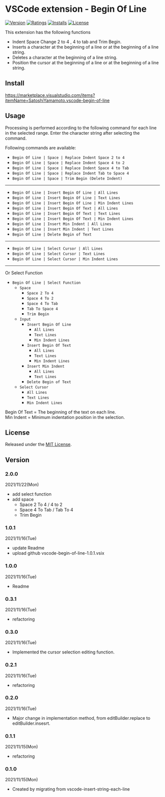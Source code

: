 # VSCode extension - Begin Of Line

[![Version][version-badge]][marketplace]
[![Ratings][ratings-badge]][marketplace-ratings]
[![Installs][installs-badge]][marketplace]
[![License][license-badge]][license]

This extension has the following functions
- Indent Space Change 2 to 4 , 4 to tab and Trim Begin.
- Inserts a character at the beginning of a line or at the beginning of a line string.
- Deletes a character at the beginning of a line string.
- Position the cursor at the beginning of a line or at the beginning of a line string.

## Install

https://marketplace.visualstudio.com/items?itemName=SatoshiYamamoto.vscode-begin-of-line

## Usage

Processing is performed according to the following command for each line in the selected range.
Enter the character string after selecting the command.

Following commands are available:

- `Begin Of Line | Space | Replace Indent Space 2 to 4`
- `Begin Of Line | Space | Replace Indent Space 4 to 2`
- `Begin Of Line | Space | Replace Indent Space 4 to Tab`
- `Begin Of Line | Space | Replace Indent Tab to Space 4`
- `Begin Of Line | Space | Trim Begin (Delete Indent)`
---
- `Begin Of Line | Insert Begin Of Line | All Lines`
- `Begin Of Line | Insert Begin Of Line | Text Lines`
- `Begin Of Line | Insert Begin Of Line | Min Indent Lines`
- `Begin Of Line | Insert Begin Of Text | All Lines`
- `Begin Of Line | Insert Begin Of Text | Text Lines`
- `Begin Of Line | Insert Begin Of Text | Min Indent Lines`
- `Begin Of Line | Insert Min Indent | All Lines`
- `Begin Of Line | Insert Min Indent | Text Lines`
- `Begin Of Line | Delete Begin of Text`
---
- `Begin Of Line | Select Cursor | All Lines`
- `Begin Of Line | Select Cursor | Text Lines`
- `Begin Of Line | Select Cursor | Min Indent Lines`

---
Or Select Function

- `Begin Of Line | Select Function`
  - `Space`
    - `Space 2 To 4`
    - `Space 4 To 2`
    - `Space 4 To Tab`
    - `Tab To Space 4`
    - `Trim Begin`
  - `Input`
    - `Insert Begin Of Line`
      - `All Lines`
      - `Text Lines`
      - `Min Indent Lines`
    - `Insert Begin Of Text`
      - `All Lines`
      - `Text Lines`
      - `Min Indent Lines`
    - `Insert Min Indent`
      - `All Lines`
      - `Text Lines`
    - `Delete Begin of Text`
  - `Select Cursor`
    - `All Lines`
    - `Text Lines`
    - `Min Indent Lines`

Begin Of Text = The beginning of the text on each line.  
Min Indent = Minimum indentation position in the selection.  

## License

Released under the [MIT License][license].

[version-badge]: https://vsmarketplacebadge.apphb.com/version/SatoshiYamamoto.vscode-begin-of-line.svg
[ratings-badge]: https://vsmarketplacebadge.apphb.com/rating/SatoshiYamamoto.vscode-begin-of-line.svg
[installs-badge]: https://vsmarketplacebadge.apphb.com/installs/SatoshiYamamoto.vscode-begin-of-line.svg
[license-badge]: https://img.shields.io/github/license/standard-software/vscode-begin-of-line.svg

[marketplace]: https://marketplace.visualstudio.com/items?itemName=SatoshiYamamoto.vscode-begin-of-line
[marketplace-ratings]: https://marketplace.visualstudio.com/items?itemName=SatoshiYamamoto.vscode-begin-of-line#review-details
[license]: https://github.com/standard-software/vscode-begin-of-line/blob/master/LICENSE

## Version

### 2.0.0
2021/11/22(Mon)
- add select function
- add space
  - Space 2 To 4 / 4 to 2
  - Space 4 To Tab / Tab To 4
  - Trim Begin

### 1.0.1
2021/11/16(Tue)
- update Readme
- upload github vscode-begin-of-line-1.0.1.vsix

### 1.0.0
2021/11/16(Tue)
- Readme

### 0.3.1
2021/11/16(Tue)
- refactoring

### 0.3.0
2021/11/16(Tue)
- Implemented the cursor selection editing function.

### 0.2.1
2021/11/16(Tue)
- refactoring

### 0.2.0
2021/11/16(Tue)
- Major change in implementation method, from editBuilder.replace to editBuilder.insesrt.

### 0.1.1
2021/11/15(Mon)
- refactoring

### 0.1.0
2021/11/15(Mon)
- Created by migrating from vscode-insert-string-each-line


